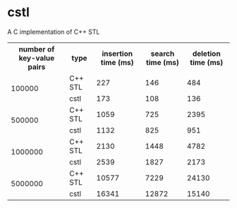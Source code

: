 # cstl
A C implementation of C++ STL

<table class="tg">
  <tr>
    <th class="tg-c3ow">number of key-value pairs</th>
    <th class="tg-c3ow">type</th>
    <th class="tg-c3ow">insertion time (ms)</th>
    <th class="tg-c3ow">search time (ms)</th>
    <th class="tg-c3ow">deletion time (ms)</th>
  </tr>
  <tr>
    <td class="tg-c3ow" rowspan="2">100000</td>
    <td class="tg-c3ow">C++ STL</td>
    <td class="tg-c3ow">227</td>
    <td class="tg-c3ow">146</td>
    <td class="tg-c3ow">484</td>
  </tr>
  <tr>
    <td class="tg-c3ow">cstl</td>
    <td class="tg-c3ow">173</td>
    <td class="tg-c3ow">108</td>
    <td class="tg-c3ow">136</td>
  </tr>
  <tr>
    <td class="tg-c3ow" rowspan="2">500000</td>
    <td class="tg-c3ow">C++ STL</td>
    <td class="tg-c3ow">1059</td>
    <td class="tg-c3ow">725</td>
    <td class="tg-c3ow">2395</td>
  </tr>
  <tr>
    <td class="tg-c3ow">cstl</td>
    <td class="tg-c3ow">1132</td>
    <td class="tg-c3ow">825</td>
    <td class="tg-c3ow">951</td>
  </tr>
  <tr>
    <td class="tg-c3ow" rowspan="2">1000000</td>
    <td class="tg-c3ow">C++ STL</td>
    <td class="tg-c3ow">2130</td>
    <td class="tg-c3ow">1448</td>
    <td class="tg-c3ow">4782</td>
  </tr>
  <tr>
    <td class="tg-c3ow">cstl</td>
    <td class="tg-c3ow">2539</td>
    <td class="tg-c3ow">1827</td>
    <td class="tg-c3ow">2173</td>
  </tr>
  <tr>
    <td class="tg-c3ow" rowspan="2">5000000</td>
    <td class="tg-c3ow">C++ STL</td>
    <td class="tg-c3ow">10577</td>
    <td class="tg-c3ow">7229</td>
    <td class="tg-c3ow">24130</td>
  </tr>
  <tr>
    <td class="tg-c3ow">cstl</td>
    <td class="tg-c3ow">16341</td>
    <td class="tg-c3ow">12872</td>
    <td class="tg-c3ow">15140</td>
  </tr>
</table>


